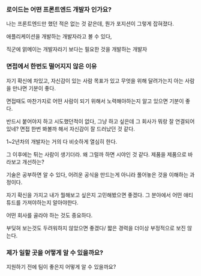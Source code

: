 ### 로이드는 어떤 프론트엔드 개발자 인가요?

나는 프론트엔드만 했던 적은 없는 것 같은데, 뭔가 포지션이 그렇게 잡혀졌다.

애플리케이션을 개발하는 개발자라고 볼 수 있다, 

직군에 얽메이는 개발자라기 보다는 필요한 것을 개발하는 개발자





### 면접에서 한번도 떨어지지 않은 이유

자기 확신에 차있고, 자신감이 있는 사람 목표가 있고 무엇을 위해 달려가는지 아는 사람을 만나면 기분이 좋다.

면접때도 마찬가지로 어떤 사람이 되기 위해서 노력해야하는지 알고 있으면 기분이 좋다.

반드시 붙어야지 하고 시도했던적이 없다, 그냥 하고 싶은데 그 회사가 뭐랑 잘 연결되어있네? 면접 한번 봐볼까 해서 자신감이 잘 드러났던 것 같다.





1~2년차의 개발자는 거의 다 비슷하게 열심히 한다.

그 이후에는 튀는 사람이 생기더라. 왜 그럴까 하면 시야인 것 같다. 제품을 제품으로 바라보고 개선하는?

기술은 공부하면 알 수 있다, 어려운 공식을 만드는게 아니라 풀어놓은 것을 이해하는 과정이다.

자기 확신을 가지고 내가 뭘해보고 싶은지 고민해봤으면 좋겠다. 그 분야에서 어떤 애티튜드를 가져야하는지 알아야한다.

어떤 회사를 골라야 하는 것도 중요하다.

부딪혀 보는것도 두려워하지 않았으면 좋겠다/ 짧은 경력을 더이상 부정적으로 보진 않는다.



### 제가 일할 곳을 어떻게 알 수 있을까요?

지원하기 전에 팀이 좋은지 어떻게 알 수 있을까요?